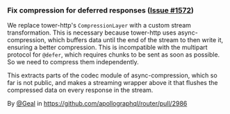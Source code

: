 ### Fix compression for deferred responses ([Issue #1572](https://github.com/apollographql/router/issues/1572))

We replace tower-http's `CompressionLayer` with a custom stream transformation. This is necessary because tower-http uses async-compression, which buffers data until the end of the stream to then write it, ensuring a better compression. This is incompatible with the multipart protocol for `@defer`, which requires chunks to be sent as soon as possible. So we need to compress them independently.

This extracts parts of the codec module of async-compression, which so far is not public, and makes a streaming wrapper above it that flushes the compressed data on every response in the stream.

By [@Geal](https://github.com/Geal) in https://github.com/apollographql/router/pull/2986